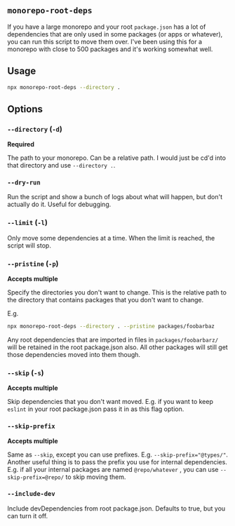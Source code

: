 ## `monorepo-root-deps`

If you have a large monorepo and your root `package.json` has a lot of dependencies that are
only used in some packages (or apps or whatever), you can run this script to move them over.
I've been using this for a monorepo with close to 500 packages and it's working somewhat well.

## Usage

```bash
npx monorepo-root-deps --directory .
```

## Options

### `--directory` (`-d`)

**Required**

The path to your monorepo. Can be a relative path. I would just be cd'd into that directory
and use `--directory .`.

### `--dry-run`

Run the script and show a bunch of logs about what will happen, but don't actually do it. Useful
for debugging.

### `--limit` (`-l`)

Only move some dependencies at a time. When the limit is reached, the script will stop.

### `--pristine` (`-p`)

**Accepts multiple**

Specify the directories you don't want to change. This is the relative path to the directory
that contains packages that you don't want to change.

E.g.

```bash
npx monorepo-root-deps --directory . --pristine packages/foobarbaz
```

Any root dependencies that are imported in files in `packages/foobarbarz/` will
be retained in the root package.json also. All other packages will still get
those dependencies moved into them though.

### `--skip` (`-s`)

**Accepts multiple**

Skip dependencies that you don't want moved. E.g. if you want to keep `eslint` in your root package.json
pass it in as this flag option.

### `--skip-prefix`

**Accepts multiple**

Same as `--skip`, except you can use prefixes. E.g. `--skip-prefix="@types/"`. Another useful thing
is to pass the prefix you use for internal dependencies. E.g. if all your internal packages are named
`@repo/whatever` , you can use `--skip-prefix=@repo/` to skip moving them.

### `--include-dev`

Include devDependencies from root package.json. Defaults to true, but you can turn it off.
